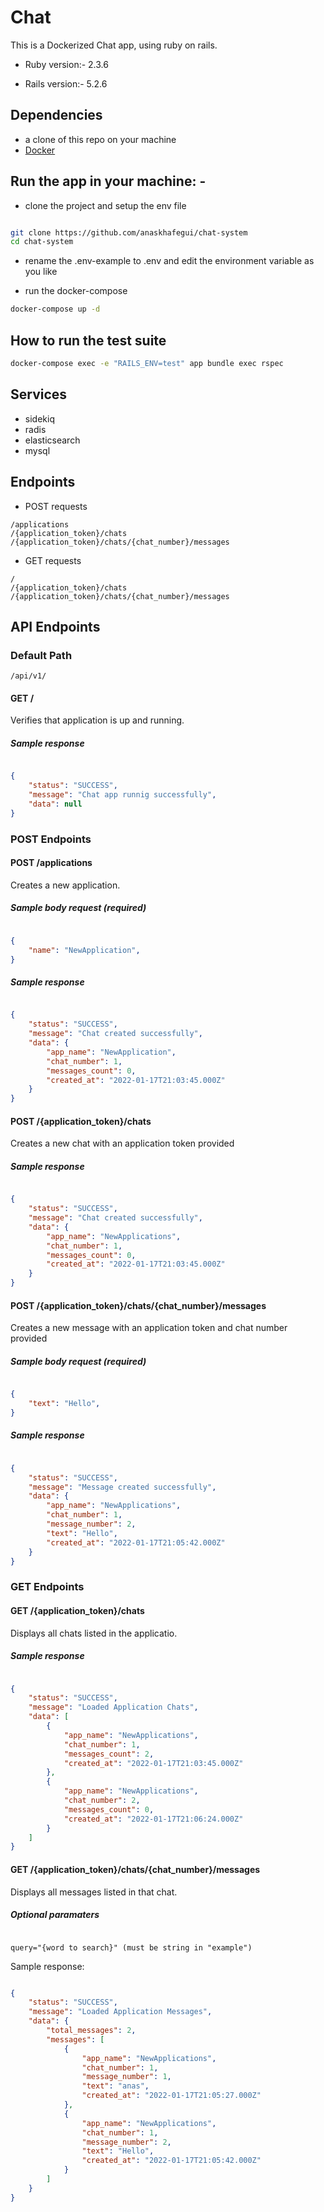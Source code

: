 # Chat

This is a Dockerized Chat app, using ruby on rails.

* Ruby version:- 2.3.6

* Rails version:- 5.2.6

## Dependencies

* a clone of this repo on your machine
* [Docker](https://docs.docker.com/)

## Run the app in your machine: -

* clone the project and setup the env file

```bash

git clone https://github.com/anaskhafegui/chat-system
cd chat-system
```

* rename the .env-example to .env and edit the environment variable as you like

* run the docker-compose

```bash
docker-compose up -d
```

## How to run the test suite

```bash
docker-compose exec -e "RAILS_ENV=test" app bundle exec rspec
```

## Services

* sidekiq
* radis
* elasticsearch
* mysql

## Endpoints

* POST requests

```url
/applications
/{application_token}/chats
/{application_token}/chats/{chat_number}/messages
```

* GET requests

```url
/ 
/{application_token}/chats
/{application_token}/chats/{chat_number}/messages
```

## API Endpoints

### Default Path

```url
/api/v1/
```

#### GET /

Verifies that application is up and running.

##### Sample response

```json

{
    "status": "SUCCESS", 
    "message": "Chat app runnig successfully",
    "data": null 
}
```

### POST Endpoints

#### POST /applications

Creates a new application.

##### Sample body request (required)

```json

{
    "name": "NewApplication", 
}
```

##### Sample response

```json

{
    "status": "SUCCESS",
    "message": "Chat created successfully",
    "data": {
        "app_name": "NewApplication",
        "chat_number": 1,
        "messages_count": 0,
        "created_at": "2022-01-17T21:03:45.000Z"
    }
}
```

#### POST /{application_token}/chats

Creates a new chat with an application token provided

##### Sample response

```json

{
    "status": "SUCCESS",
    "message": "Chat created successfully",
    "data": {
        "app_name": "NewApplications",
        "chat_number": 1,
        "messages_count": 0,
        "created_at": "2022-01-17T21:03:45.000Z"
    }
}
```

#### POST /{application_token}/chats/{chat_number}/messages

Creates a new message with an application token and chat number provided

##### Sample body request (required)

```json

{
    "text": "Hello", 
}
```

##### Sample response

```json

{
    "status": "SUCCESS",
    "message": "Message created successfully",
    "data": {
        "app_name": "NewApplications",
        "chat_number": 1,
        "message_number": 2,
        "text": "Hello",
        "created_at": "2022-01-17T21:05:42.000Z"
    }
}
```

### GET Endpoints

#### GET /{application_token}/chats

Displays all chats listed in the applicatio.

##### Sample response

```json

{
    "status": "SUCCESS",
    "message": "Loaded Application Chats",
    "data": [
        {
            "app_name": "NewApplications",
            "chat_number": 1,
            "messages_count": 2,
            "created_at": "2022-01-17T21:03:45.000Z"
        },
        {
            "app_name": "NewApplications",
            "chat_number": 2,
            "messages_count": 0,
            "created_at": "2022-01-17T21:06:24.000Z"
        }
    ]
}
```

#### GET /{application_token}/chats/{chat_number}/messages

Displays all messages listed in that chat.

##### Optional paramaters

```url

query="{word to search}" (must be string in "example")
```

Sample response:

```json

{
    "status": "SUCCESS",
    "message": "Loaded Application Messages",
    "data": {
        "total_messages": 2,
        "messages": [
            {
                "app_name": "NewApplications",
                "chat_number": 1,
                "message_number": 1,
                "text": "anas",
                "created_at": "2022-01-17T21:05:27.000Z"
            },
            {
                "app_name": "NewApplications",
                "chat_number": 1,
                "message_number": 2,
                "text": "Hello",
                "created_at": "2022-01-17T21:05:42.000Z"
            }
        ]
    }
}
```
